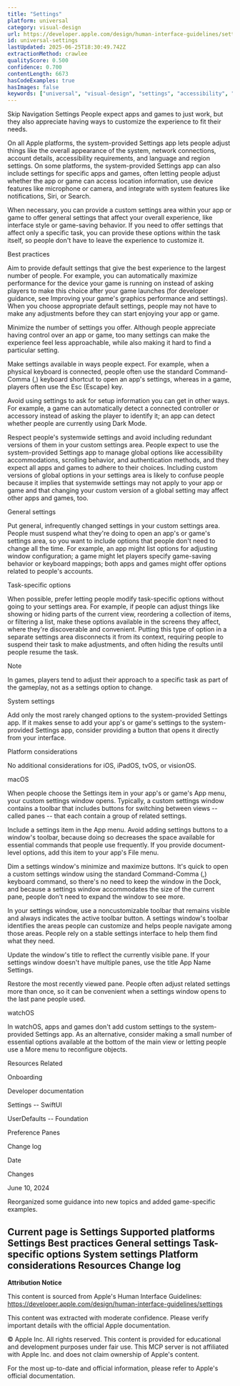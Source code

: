 ```yaml
---
title: "Settings"
platform: universal
category: visual-design
url: https://developer.apple.com/design/human-interface-guidelines/settings
id: universal-settings
lastUpdated: 2025-06-25T18:30:49.742Z
extractionMethod: crawlee
qualityScore: 0.500
confidence: 0.700
contentLength: 6673
hasCodeExamples: true
hasImages: false
keywords: ["universal", "visual-design", "settings", "accessibility", "buttons", "interface", "navigation", "system", "dark mode", "ios"]
---
```

Skip Navigation
Settings
People expect apps and games to just work, but they also appreciate having ways to customize the experience to fit their needs.

On all Apple platforms, the system-provided Settings app lets people adjust things like the overall appearance of the system, network connections, account details, accessibility requirements, and language and region settings. On some platforms, the system-provided Settings app can also include settings for specific apps and games, often letting people adjust whether the app or game can access location information, use device features like microphone or camera, and integrate with system features like notifications, Siri, or Search.

When necessary, you can provide a custom settings area within your app or game to offer general settings that affect your overall experience, like interface style or game-saving behavior. If you need to offer settings that affect only a specific task, you can provide these options within the task itself, so people don't have to leave the experience to customize it.

Best practices

Aim to provide default settings that give the best experience to the largest number of people. For example, you can automatically maximize performance for the device your game is running on instead of asking players to make this choice after your game launches (for developer guidance, see Improving your game's graphics performance and settings). When you choose appropriate default settings, people may not have to make any adjustments before they can start enjoying your app or game.

Minimize the number of settings you offer. Although people appreciate having control over an app or game, too many settings can make the experience feel less approachable, while also making it hard to find a particular setting.

Make settings available in ways people expect. For example, when a physical keyboard is connected, people often use the standard Command-Comma (,) keyboard shortcut to open an app's settings, whereas in a game, players often use the Esc (Escape) key.

Avoid using settings to ask for setup information you can get in other ways. For example, a game can automatically detect a connected controller or accessory instead of asking the player to identify it; an app can detect whether people are currently using Dark Mode.

Respect people's systemwide settings and avoid including redundant versions of them in your custom settings area. People expect to use the system-provided Settings app to manage global options like accessibility accommodations, scrolling behavior, and authentication methods, and they expect all apps and games to adhere to their choices. Including custom versions of global options in your settings area is likely to confuse people because it implies that systemwide settings may not apply to your app or game and that changing your custom version of a global setting may affect other apps and games, too.

General settings

Put general, infrequently changed settings in your custom settings area. People must suspend what they're doing to open an app's or game's settings area, so you want to include options that people don't need to change all the time. For example, an app might list options for adjusting window configuration; a game might let players specify game-saving behavior or keyboard mappings; both apps and games might offer options related to people's accounts.

Task-specific options

When possible, prefer letting people modify task-specific options without going to your settings area. For example, if people can adjust things like showing or hiding parts of the current view, reordering a collection of items, or filtering a list, make these options available in the screens they affect, where they're discoverable and convenient. Putting this type of option in a separate settings area disconnects it from its context, requiring people to suspend their task to make adjustments, and often hiding the results until people resume the task.

Note

In games, players tend to adjust their approach to a specific task as part of the gameplay, not as a settings option to change.

System settings

Add only the most rarely changed options to the system-provided Settings app. If it makes sense to add your app's or game's settings to the system-provided Settings app, consider providing a button that opens it directly from your interface.

Platform considerations

No additional considerations for iOS, iPadOS, tvOS, or visionOS.

macOS

When people choose the Settings item in your app's or game's App menu, your custom settings window opens. Typically, a custom settings window contains a toolbar that includes buttons for switching between views -- called panes -- that each contain a group of related settings.

Include a settings item in the App menu. Avoid adding settings buttons to a window's toolbar, because doing so decreases the space available for essential commands that people use frequently. If you provide document-level options, add this item to your app's File menu.

Dim a settings window's minimize and maximize buttons. It's quick to open a custom settings window using the standard Command-Comma (,) keyboard command, so there's no need to keep the window in the Dock, and because a settings window accommodates the size of the current pane, people don't need to expand the window to see more.

In your settings window, use a noncustomizable toolbar that remains visible and always indicates the active toolbar button. A settings window's toolbar identifies the areas people can customize and helps people navigate among those areas. People rely on a stable settings interface to help them find what they need.

Update the window's title to reflect the currently visible pane. If your settings window doesn't have multiple panes, use the title App Name Settings.

Restore the most recently viewed pane. People often adjust related settings more than once, so it can be convenient when a settings window opens to the last pane people used.

watchOS

In watchOS, apps and games don't add custom settings to the system-provided Settings app. As an alternative, consider making a small number of essential options available at the bottom of the main view or letting people use a More menu to reconfigure objects.

Resources
Related

Onboarding

Developer documentation

Settings -- SwiftUI

UserDefaults -- Foundation

Preference Panes

Change log

Date

Changes

June 10, 2024

Reorganized some guidance into new topics and added game-specific examples.

Current page is Settings
Supported platforms
Settings
Best practices
General settings
Task-specific options
System settings
Platform considerations
Resources
Change log
---

**Attribution Notice**

This content is sourced from Apple's Human Interface Guidelines: https://developer.apple.com/design/human-interface-guidelines/settings

This content was extracted with moderate confidence. Please verify important details with the official Apple documentation.

© Apple Inc. All rights reserved. This content is provided for educational and development purposes under fair use. This MCP server is not affiliated with Apple Inc. and does not claim ownership of Apple's content.

For the most up-to-date and official information, please refer to Apple's official documentation.
